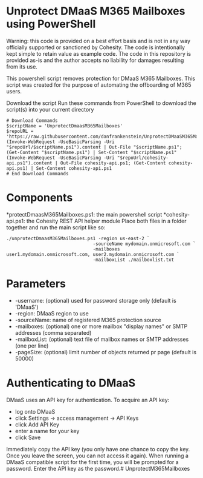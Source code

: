 # Unprotect DMaaS M365 Mailboxes using PowerShell
Warning: this code is provided on a best effort basis and is not in any way officially supported or sanctioned by Cohesity. The code is intentionally kept simple to retain value as example code. The code in this repository is provided as-is and the author accepts no liability for damages resulting from its use.

This powershell script removes protection for DMaaS M365 Mailboxes. This script was created for the purpose of automating the offboarding of M365 users. 

Download the script
Run these commands from PowerShell to download the script(s) into your current directory

~~~
# Download Commands
$scriptName = 'UnprotectDmaasM365Mailboxes' 
$repoURL = 'https://raw.githubusercontent.com/danfrankenstein/UnprotectDMaaSM365Mailboxes/main' 
(Invoke-WebRequest -UseBasicParsing -Uri "$repoUrl/$scriptName.ps1").content | Out-File "$scriptName.ps1"; (Get-Content "$scriptName.ps1") | Set-Content "$scriptName.ps1" 
(Invoke-WebRequest -UseBasicParsing -Uri "$repoUrl/cohesity-api.ps1").content | Out-File cohesity-api.ps1; (Get-Content cohesity-api.ps1) | Set-Content cohesity-api.ps1
# End Download Commands
~~~

# Components
*protectDmaasM365Mailboxes.ps1: the main powershell script
*cohesity-api.ps1: the Cohesity REST API helper module
Place both files in a folder together and run the main script like so:
~~~
./unprotectDmaasM365Mailboxes.ps1 -region us-east-2 `
                                -sourceName mydomain.onmicrosoft.com `
                                -mailboxes user1.mydomain.onmicrosoft.com, user2.mydomain.onmicrosoft.com `
                                -mailboxList ./mailboxlist.txt
~~~
# Parameters

- -username: (optional) used for password storage only (default is 'DMaaS')
- -region: DMaaS region to use
- -sourceName: name of registered M365 protection source
- -mailboxes: (optional) one or more mailbox "display names" or SMTP addresses (comma separated)
- -mailboxList: (optional) text file of mailbox names or SMTP addresses (one per line)
- -pageSize: (optional) limit number of objects returned pr page (default is 50000)

# Authenticating to DMaaS

DMaaS uses an API key for authentication. To acquire an API key:

- log onto DMaaS
- click Settings -> access management -> API Keys
- click Add API Key
- enter a name for your key
- click Save

Immediately copy the API key (you only have one chance to copy the key. Once you leave the screen, you can not access it again). When running a DMaaS compatible script for the first time, you will be prompted for a password. Enter the API key as the password.# UnprotectM365Mailboxes
 
